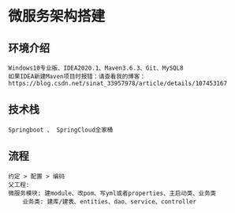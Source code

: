 # 微服务架构搭建
## 环境介绍
```text
Windows10专业版、IDEA2020.1、Maven3.6.3、Git、MySQL8
如果IDEA新建Maven项目时报错：请查看我的博客：
https://blog.csdn.net/sinat_33957978/article/details/107453167
```
## 技术栈
```text
Springboot 、 SpringCloud全家桶
```

## 流程
```text
约定 > 配置 > 编码
父工程: 
微服务模块: 建module、改pom、写yml或者properties、主启动类、业务类
    业务类: 建库/建表、entities、dao、service、controller

```